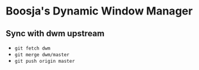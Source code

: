 # Boosja's Dynamic Window Manager

## Sync with dwm upstream

- `git fetch dwm`
- `git merge dwm/master`
- `git push origin master`


